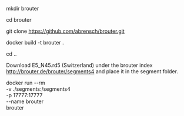 mkdir brouter

cd brouter

git clone https://github.com/abrensch/brouter.git

docker build -t brouter .

cd ..

Download E5_N45.rd5 (Switzerland) under the brouter index http://brouter.de/brouter/segments4 and place it in the segment folder.

docker run --rm \
  -v ./segments:/segments4 \
  -p 17777:17777 \
  --name brouter \
  brouter